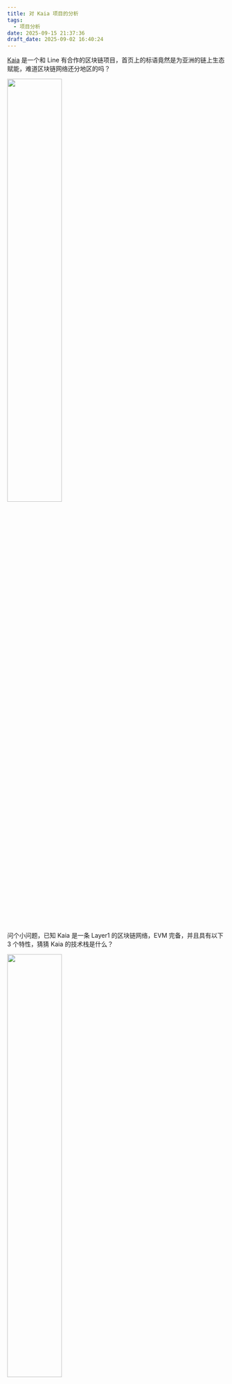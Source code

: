 ```yaml
---
title: 对 Kaia 项目的分析
tags:
  - 项目分析
date: 2025-09-15 21:37:36
draft_date: 2025-09-02 16:40:24
---
```



[Kaia](https://www.kaia.io/) 是一个和 Line 有合作的区块链项目，首页上的标语竟然是为亚洲的链上生态赋能，难道区块链网络还分地区的吗？

<img src="1.png" width="50%">

问个小问题，已知 Kaia 是一条 Layer1 的区块链网络，EVM 完备，并且具有以下 3 个特性，猜猜 Kaia 的技术栈是什么？

<img src="2.png" width="50%">

我自己的猜测是，Kaia 是用 Cosmos SDK + Evmos 方案搭建的一条链。因为 Kaia 的第 1 条特性很眼熟，明显是 Cosmos 链的指标。第 2 条则直接确定了是 PBFT 共识。第 3 条中规中矩。

结果怎么样呢，结果打脸了，Kaia 的技术实力比预期硬核，自己设计了叫 IBFT 的共识，整个链的 [节点代码](https://github.com/kaiachain/kaia?tab=readme-ov-file) 都是自己开发的，从 6 年前开始就有提交记录了！（不过话说开源了 6 年只有 46 个 star 是怎么回事？）

### EVM 完备

不得不承认，Kaia 的节点源码很硬核，全部代码都是自己开发的，几乎没有引入外部的依赖。

比如 Kaia 的 [文档](https://docs.kaia.io/build/smart-contracts/) 中说，Kaia 支持以太坊的智能合约。是怎么支持的呢？一般的链可能会直接用 Geth 的节点，或者至少引用 go-ethereum 的依赖。Kaia 是怎么做的呢？Kaia 自己 [实现](https://github.com/kaiachain/kaia/blob/dev/blockchain/vm/evm.go#L71) 了一个 EVM：

<img src="3.png" width="100%">

在 [opcodes.go](https://github.com/kaiachain/kaia/blob/dev/blockchain/vm/opcodes.go) 文件中能看到完整的 OpCode 的定义：

<img src="4.png" width="100%">

这不是一件简单的事情！开发一个 [玩具 EVM](https://smallyu.net/2025/05/11/%E6%83%B3%E5%BC%80%E5%8F%91%E4%B8%80%E4%B8%AA%E6%9C%80%E5%B0%8FEVM%E8%99%9A%E6%8B%9F%E6%9C%BA/) 也许并不难，但是要完全实现 EVM 的特性，做到生产级别可用，真不是一件容易的事情！

就在我惊讶于 Kaia 的硬核程度的时候，我忽然想到什么，再仔细看了一下 Kaia 的代码，注意开头的这句话：

<img src="5.png" width="90%">

算是一定程度上可以理解了，Kaia 虽然没有以外部依赖的方式引入 go-ethereum，但是把 go-ethereum 其中的代码原文件复制到了项目中，“假装” 是自己的代码。

再来对比一下 vm 相关部分的代码文件，这是 Kaia 的：

<img src="6.png" width="50%">

这是 go-ethereum 的：

<img src="7.png" width="50%">

几乎一模一样。这下 “破案” 了。Kaia 要真有实力自己开发一个 EVM，那还真是对不起仓库里的 46 个 star 了。

### PBFT

对于共识部分，我一开始的理解有误。仔细看了一下，其实 Kaia 直接在 [文档](https://docs.kaia.io/learn/consensus-mechanism/#consensus-mechanism-in-kaia-) 里说，自己用了 [Istanbul BFT](https://github.com/Consensys/quorum/blob/master/consensus/istanbul/qbft/core/core.go#L312) 的代码，Kaia 倒是没有想虚假宣传，我还翻了半天代码。

可以看到整个 Kaia 的节点代码，是 fork 自以太坊的，然后把 Istanbul BFT 集成到了原本的代码中，形成了现在的节点。这种做派，把别人的源码拿过来，改改这个、改改那个、集成一下，有没有一点似曾相识的感觉呢，是不是很像国产的联盟链的风格。

### 小结

总的来说，Kaia 在技术上没有太多让人眼前一亮的地方，因为最近在亚洲有一些宣讲的会议，我才注意到这个项目。总体感觉是一条中规中矩的链吧，没有技术亮点，应该不会引起市场的关注。

